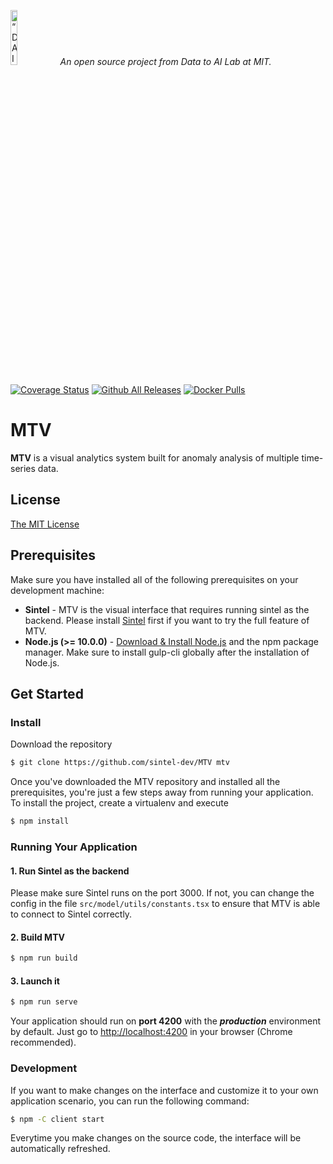 <p align="left">
<img width=15% src="https://dai.lids.mit.edu/wp-content/uploads/2018/06/Logo_DAI_highres.png" alt=“DAI-Lab” />
<i>An open source project from Data to AI Lab at MIT.</i>
</p>

[![Coverage Status](https://coveralls.io/repos/github/dyuliu/MTV/badge.svg)](https://coveralls.io/github/dyuliu/MTV)
[![Github All Releases](https://img.shields.io/github/downloads/dyuliu/MTV/total)](https://github.com/dyuliu/MTV/releases)
[![Docker Pulls](https://img.shields.io/docker/pulls/dyuliu/mtv)](https://hub.docker.com/r/dyuliu/mtv)

# MTV

**MTV** is a visual analytics system built for anomaly analysis of multiple time-series data.

## License

[The MIT License](https://github.com/HDI-Project/MTV/blob/master/LICENSE)

## Prerequisites

Make sure you have installed all of the following prerequisites on your development machine:

-   **Sintel** - MTV is the visual interface that requires running sintel as the backend. Please install [Sintel](https://github.com/sintel-dev/sintel) first if you want to try the full feature of MTV.
-   **Node.js (>= 10.0.0)** - [Download & Install Node.js](https://nodejs.org/en/download/) and the npm package manager. Make sure to install gulp-cli globally after the installation of Node.js.

## Get Started

### Install

Download the repository

```bash
$ git clone https://github.com/sintel-dev/MTV mtv
```

Once you've downloaded the MTV repository and installed all the prerequisites, you're just a few steps away from running your application. To install the project, create a virtualenv and execute

```bash
$ npm install
```

### Running Your Application

#### 1. Run Sintel as the backend
Please make sure Sintel runs on the port 3000. If not, you can change the config in the file `src/model/utils/constants.tsx` to ensure that MTV is able to connect to Sintel correctly.

#### 2. Build MTV
```bash
$ npm run build
```

#### 3. Launch it
```bash
$ npm run serve
```

Your application should run on **port 4200** with the **_production_** environment by default. Just go to [http://localhost:4200](http://localhost:4200) in your browser (Chrome recommended).

### Development
If you want to make changes on the interface and customize it to your own application scenario, you can run the following command:

```bash
$ npm -C client start
```

Everytime you make changes on the source code, the interface will be automatically refreshed.
